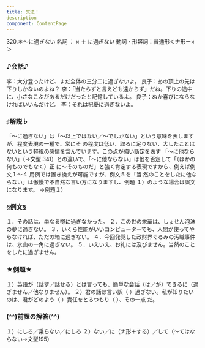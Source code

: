 ```yaml
---
title: 文法：
description
component: ContentPage
---
```



320.＊～に過ぎない
名詞 ： × ＋ に過ぎない
動詞・形容詞：普通形＜ナ形ー×＞
### ♪会話♪
李：大分登ったけど、まだ全体の三分二に過ぎないよ。 良子：あの頂上の先は下りしかないのよね？
李：「当たらずと言えども遠からず」だね。下りの途中に、小さなこぶがあるだけだったと記憶しているよ。 良子：ぬか喜びにならなければいいんだけど。
李：それは杞憂に過ぎないよ。
### ♯解説♭
「～に過ぎない」は「～以上ではない／～でしかない」という意味を表しますが、程度表現の一種で、常にそ の程度は低い、取るに足りない、大したことはないという軽視の感情を含んでいます。この点が強い断定を表す 「～に他ならない」（→文型 341）との違いで、「～に他ならない」は他を否定して「（ほかの何ものでもなく）正
に～そのものだ」と強く肯定する表現ですから、例えば例文１～４ 用例では置き換えが可能ですが、例文５を「当 然のことをしたに他ならない」は傲慢で不自然な言い方になりますし、例題 １）のような場合は誤文になります。
→例題１）
### §例文§
１．その話は、単なる噂に過ぎなかった。
２．この世の栄華は、しょせん泡沫の夢に過ぎない。
３．いくら性能がいいコンピューターでも、人間が使ってやらなければ、ただの箱に過ぎない。
４．今回発覚した政財界ぐるみの汚職事件は、氷山の一角に過ぎない。
５．いえいえ、お礼には及びません。当然のことをしたに過ぎません。
### ★例題★
１）英語が（話す／話せる）とは言っても、簡単な会話（は／が）できるに（過ぎません／他なりません）。
２）君の話は言い訳（ ）過ぎない。私が知りたいのは、君がどのよう（ ）責任をとるつもり（ ）、その一点
だ。
### (^^)前課の解答(^^)
１）にしろ／乗らない／にしろ
２）ない／に（ナ形＋する）／して（～てはならない→文型195）
